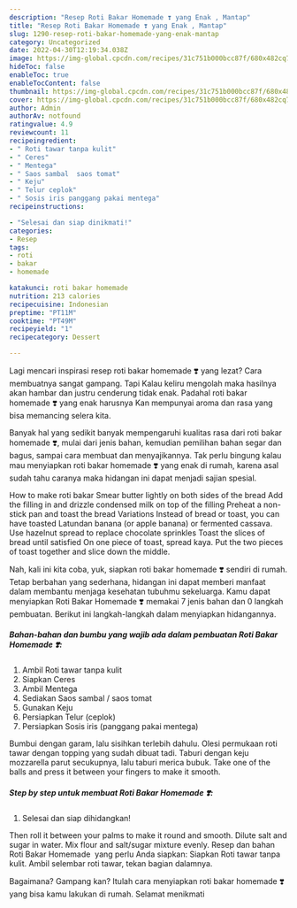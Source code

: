 ```yaml
---
description: "Resep Roti Bakar Homemade ❣️ yang Enak , Mantap"
title: "Resep Roti Bakar Homemade ❣️ yang Enak , Mantap"
slug: 1290-resep-roti-bakar-homemade-yang-enak-mantap
category: Uncategorized
date: 2022-04-30T12:19:34.038Z
image: https://img-global.cpcdn.com/recipes/31c751b000bcc87f/680x482cq70/roti-bakar-homemade-foto-resep-utama.jpg
hideToc: false
enableToc: true
enableTocContent: false
thumbnail: https://img-global.cpcdn.com/recipes/31c751b000bcc87f/680x482cq70/roti-bakar-homemade-foto-resep-utama.jpg
cover: https://img-global.cpcdn.com/recipes/31c751b000bcc87f/680x482cq70/roti-bakar-homemade-foto-resep-utama.jpg
author: Admin
authorAv: notfound
ratingvalue: 4.9
reviewcount: 11
recipeingredient:
- " Roti tawar tanpa kulit"
- " Ceres"
- " Mentega"
- " Saos sambal  saos tomat"
- " Keju"
- " Telur ceplok"
- " Sosis iris panggang pakai mentega"
recipeinstructions:

- "Selesai dan siap dinikmati!"
categories:
- Resep
tags:
- roti
- bakar
- homemade

katakunci: roti bakar homemade 
nutrition: 213 calories
recipecuisine: Indonesian
preptime: "PT11M"
cooktime: "PT49M"
recipeyield: "1"
recipecategory: Dessert

---
```



Lagi mencari inspirasi resep roti bakar homemade ❣️ yang lezat? Cara membuatnya sangat gampang. Tapi Kalau keliru mengolah maka hasilnya akan hambar dan justru cenderung tidak enak. Padahal roti bakar homemade ❣️ yang enak harusnya Kan mempunyai aroma dan rasa yang bisa memancing selera kita.


Banyak hal yang sedikit banyak mempengaruhi kualitas rasa dari roti bakar homemade ❣️, mulai dari jenis bahan, kemudian pemilihan bahan segar dan bagus, sampai cara membuat dan menyajikannya. Tak perlu bingung kalau mau menyiapkan roti bakar homemade ❣️ yang enak di rumah, karena asal sudah tahu caranya maka hidangan ini dapat menjadi sajian spesial.

How to make roti bakar Smear butter lightly on both sides of the bread Add the filling in and drizzle condensed milk on top of the filling Preheat a non-stick pan and toast the bread Variations Instead of bread or toast, you can have toasted Latundan banana (or apple banana) or fermented cassava. Use hazelnut spread to replace chocolate sprinkles Toast the slices of bread until satisfied On one piece of toast, spread kaya. Put the two pieces of toast together and slice down the middle.


Nah, kali ini kita coba, yuk, siapkan roti bakar homemade ❣️ sendiri di rumah. Tetap berbahan yang sederhana, hidangan ini dapat memberi manfaat dalam membantu menjaga kesehatan tubuhmu sekeluarga. Kamu dapat menyiapkan Roti Bakar Homemade ❣️ memakai 7 jenis bahan dan 0 langkah pembuatan. Berikut ini langkah-langkah dalam menyiapkan hidangannya.

<!--inarticleads1-->

##### Bahan-bahan dan bumbu yang wajib ada dalam pembuatan Roti Bakar Homemade ❣️:

1. Ambil  Roti tawar tanpa kulit
1. Siapkan  Ceres
1. Ambil  Mentega
1. Sediakan  Saos sambal / saos tomat
1. Gunakan  Keju
1. Persiapkan  Telur (ceplok)
1. Persiapkan  Sosis iris (panggang pakai mentega)


Bumbui dengan garam, lalu sisihkan terlebih dahulu. Olesi permukaan roti tawar dengan topping yang sudah dibuat tadi. Taburi dengan keju mozzarella parut secukupnya, lalu taburi merica bubuk. Take one of the balls and press it between your fingers to make it smooth. 

<!--inarticleads2-->

##### Step by step untuk membuat Roti Bakar Homemade ❣️:


1. Selesai dan siap dihidangkan!

Then roll it between your palms to make it round and smooth. Dilute salt and sugar in water. Mix flour and salt/sugar mixture evenly. Resep dan bahan Roti Bakar Homemade ️ yang perlu Anda siapkan: Siapkan Roti tawar tanpa kulit. Ambil selembar roti tawar, tekan bagian dalamnya. 

Bagaimana? Gampang kan? Itulah cara menyiapkan roti bakar homemade ❣️ yang bisa kamu lakukan di rumah. Selamat menikmati
